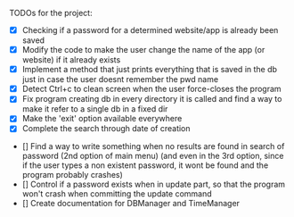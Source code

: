 TODOs for the project:

- [x] Checking if a password for a determined website/app is already been saved
- [x] Modify the code to make the user change the name of the app (or website) if it already exists
- [x] Implement a method that just prints everything that is saved in the db just in case the user doesnt remember the pwd name
- [x] Detect Ctrl+c to clean screen when the user force-closes the program
- [x] Fix program creating db in every directory it is called and find a way to make it refer to a single db in a fixed dir
- [x] Make the 'exit' option available everywhere
- [x] Complete the search through date of creation
- [] Find a way to write something when no results are found in search of password (2nd option of main menu) (and even in the 3rd option, since
    if the user types a non existent password, it wont be found and the program probably crashes)
- [] Control if a password exists when in update part, so that the program won't crash when committing the update command
- [] Create documentation for DBManager and TimeManager
